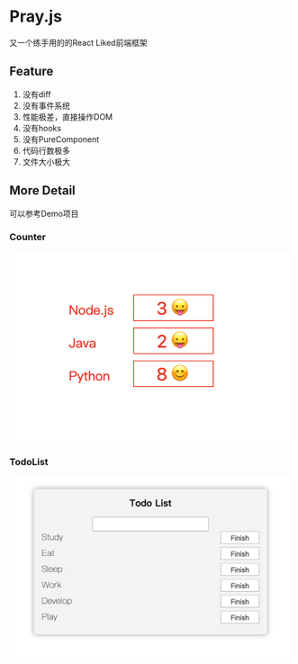 # Pray.js
又一个练手用的的React Liked前端框架

## Feature
1. 没有diff
2. 没有事件系统
3. 性能极差，直接操作DOM
4. 没有hooks
5. 没有PureComponent
6. 代码行数极多
7. 文件大小极大

## More Detail
可以参考Demo项目

### Counter
<a href="https://github.com/zjhch123/Pray.js/tree/master/test/Counter"><img src="https://github.com/zjhch123/Pray.js/blob/master/doc/counter.png" width="500"></a>

### TodoList
<a href="https://github.com/zjhch123/Pray.js/tree/master/test/TodoList"><img src="https://raw.githubusercontent.com/zjhch123/Pray.js/master/doc/todo.png" width="500"></a>
